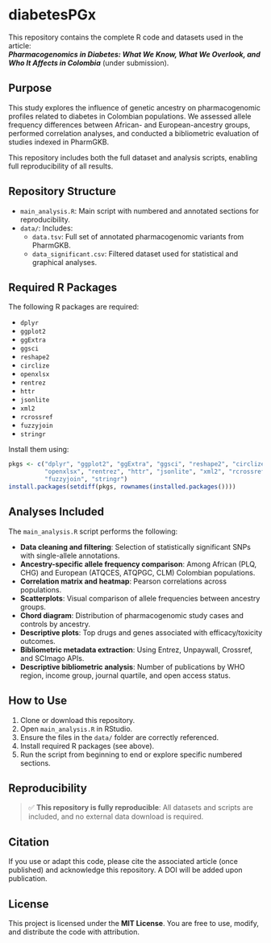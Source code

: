 # diabetesPGx

This repository contains the complete R code and datasets used in the article:  
**_Pharmacogenomics in Diabetes: What We Know, What We Overlook, and Who It Affects in Colombia_** (under submission).

## Purpose

This study explores the influence of genetic ancestry on pharmacogenomic profiles related to diabetes in Colombian populations. We assessed allele frequency differences between African- and European-ancestry groups, performed correlation analyses, and conducted a bibliometric evaluation of studies indexed in PharmGKB.

This repository includes both the full dataset and analysis scripts, enabling full reproducibility of all results.

## Repository Structure

- `main_analysis.R`: Main script with numbered and annotated sections for reproducibility.
- `data/`: Includes:
  - `data.tsv`: Full set of annotated pharmacogenomic variants from PharmGKB.
  - `data_significant.csv`: Filtered dataset used for statistical and graphical analyses.

## Required R Packages

The following R packages are required:

- `dplyr`
- `ggplot2`
- `ggExtra`
- `ggsci`
- `reshape2`
- `circlize`
- `openxlsx`
- `rentrez`
- `httr`
- `jsonlite`
- `xml2`
- `rcrossref`
- `fuzzyjoin`
- `stringr`

Install them using:

```r
pkgs <- c("dplyr", "ggplot2", "ggExtra", "ggsci", "reshape2", "circlize", 
          "openxlsx", "rentrez", "httr", "jsonlite", "xml2", "rcrossref", 
          "fuzzyjoin", "stringr")
install.packages(setdiff(pkgs, rownames(installed.packages())))
```

## Analyses Included

The `main_analysis.R` script performs the following:

- **Data cleaning and filtering**: Selection of statistically significant SNPs with single-allele annotations.
- **Ancestry-specific allele frequency comparison**: Among African (PLQ, CHG) and European (ATQCES, ATQPGC, CLM) Colombian populations.
- **Correlation matrix and heatmap**: Pearson correlations across populations.
- **Scatterplots**: Visual comparison of allele frequencies between ancestry groups.
- **Chord diagram**: Distribution of pharmacogenomic study cases and controls by ancestry.
- **Descriptive plots**: Top drugs and genes associated with efficacy/toxicity outcomes.
- **Bibliometric metadata extraction**: Using Entrez, Unpaywall, Crossref, and SCImago APIs.
- **Descriptive bibliometric analysis**: Number of publications by WHO region, income group, journal quartile, and open access status.

## How to Use

1. Clone or download this repository.
2. Open `main_analysis.R` in RStudio.
3. Ensure the files in the `data/` folder are correctly referenced.
4. Install required R packages (see above).
5. Run the script from beginning to end or explore specific numbered sections.

## Reproducibility

> ✅ **This repository is fully reproducible**: All datasets and scripts are included, and no external data download is required.

## Citation

If you use or adapt this code, please cite the associated article (once published) and acknowledge this repository. A DOI will be added upon publication.

## License

This project is licensed under the **MIT License**. You are free to use, modify, and distribute the code with attribution.
